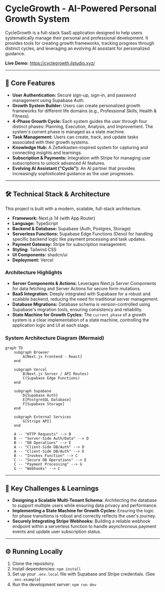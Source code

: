 # CycleGrowth - AI-Powered Personal Growth System

CycleGrowth is a full-stack SaaS application designed to help users systematically manage their personal and professional development. It provides tools for creating growth frameworks, tracking progress through distinct cycles, and leveraging an evolving AI assistant for personalized guidance.

**Live Demo:** https://cyclegrowth.jlstudio.xyz/

---

## 🚀 Core Features

* **User Authentication:** Secure sign-up, sign-in, and password management using Supabase Auth.
* **Growth System Builder:** Users can create personalized growth frameworks for different life domains (e.g., Professional Skills, Health & Fitness).
* **4-Phase Growth Cycle:** Each system guides the user through four distinct phases: Planning, Execution, Analysis, and Improvement. The system's current phase is managed as a state machine.
* **Task Management:** Users can create, track, and update tasks associated with their growth systems.
* **Knowledge Hub:** A Zettelkasten-inspired system for capturing and connecting insights and learnings.
* **Subscription & Payments:** Integration with Stripe for managing user subscriptions to unlock advanced AI features.
* **Evolving AI Assistant ("Cyclo"):** An AI partner that provides increasingly sophisticated guidance as the user progresses.

---

## 🛠️ Technical Stack & Architecture

This project is built with a modern, scalable, full-stack architecture.

* **Framework:** Next.js 14 (with App Router)
* **Language:** TypeScript
* **Backend & Database:** Supabase (Auth, Postgres, Storage)
* **Serverless Functions:** Supabase Edge Functions (Deno) for handling specific backend logic like payment processing and task updates.
* **Payment Gateway:** Stripe for subscription management.
* **Styling:** Tailwind CSS
* **UI Components:** shadcn/ui
* **Deployment:** Vercel

### Architecture Highlights

* **Server Components & Actions:** Leverages Next.js Server Components for data fetching and Server Actions for secure form mutations.
* **BaaS Integration:** Deeply integrated with Supabase for a robust and scalable backend, reducing the need for traditional server management.
* **Database Migrations:** Database schema is version-controlled using Supabase's migration tools, ensuring consistency and reliability.
* **State Machine for Growth Cycles:** The `current_phase` of a growth system is a clear implementation of a state machine, controlling the application logic and UI at each stage.

### System Architecture Diagram (Mermaid)

```mermaid
graph TD
    subgraph Browser
        A[Next.js Frontend - React]
    end

    subgraph Vercel
        B(Next.js Server / API Routes)
        C(Supabase Edge Functions)
    end

    subgraph Supabase
        D{Supabase Auth}
        E[PostgreSQL Database]
        F[Supabase Storage]
    end

    subgraph External Services
        G[Stripe API]
    end

    A -- "HTTP Requests" --> B
    B -- "Server-Side Auth/Data" --> D
    B -- "DB Operations" --> E
    A -- "Client-Side DB/Auth" --> D
    A -- "Client-Side DB/Auth" --> E
    B -- "Invokes Function" --> C
    C -- "Secure DB Operations" --> E
    C -- "Payment Processing" --> G
    G -- "Webhooks" --> C
```

---

## 🔑 Key Challenges & Learnings

* **Designing a Scalable Multi-Tenant Schema:** Architecting the database to support multiple users while ensuring data privacy and performance.
* **Implementing a State Machine for Growth Cycles:** Ensuring the logic for phase transitions is robust and correctly reflects the user's journey.
* **Securely Integrating Stripe Webhooks:** Building a reliable webhook endpoint within a serverless function to handle asynchronous payment events and update user subscription status.

---

## ⚙️ Running Locally

1.  Clone the repository.
2.  Install dependencies: `npm install`
3.  Set up your `.env.local` file with Supabase and Stripe credentials. (See `.env.example`)
4.  Run the development server: `npm run dev`
